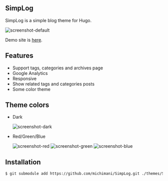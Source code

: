 SimpLog
---
SimpLog is a simple blog theme for Hugo.

![screenshot-default](https://user-images.githubusercontent.com/9986092/103643356-de1c8880-4f97-11eb-93d3-05889b839f9f.png)

Demo site is [here](https://michimani.github.io/SimpLog/).

## Features

- Support tags, categories and archives page
- Google Analytics
- Responsive
- Show related tags and categories posts
- Some color theme

## Theme colors

- Dark

    ![screenshot-dark](https://user-images.githubusercontent.com/9986092/103643351-dceb5b80-4f97-11eb-836a-24f22ec969b1.png)

- Red/Green/Blue

    ![screenshot-red](https://user-images.githubusercontent.com/9986092/103643355-de1c8880-4f97-11eb-9248-e7be5be63ed3.png)
    ![screenshot-green](https://user-images.githubusercontent.com/9986092/103643352-dd83f200-4f97-11eb-8a10-7ad39bb8a6ca.png)
    ![screenshot-blue](https://user-images.githubusercontent.com/9986092/103643347-d9f06b00-4f97-11eb-8bd6-0f57462b2e3d.png)

## Installation

```bash
$ git submodule add https://github.com/michimani/SimpLog.git ./themes/SimpLog
```

